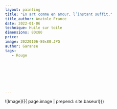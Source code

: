 ```yaml
---
layout: painting
title: "En art comme en amour, l’instant suffit."  
title_author: Anatole France  
date: 2022-01-06
technique: Huile sur toile
dimensions: 80x80
price: 
image: 20220106-80x80.JPG
author: Garanse
tags:
   - Rouge
   
  
  
  
  
  
  
---
```

![Image]({{ page.image | prepend: site.baseurl}})

